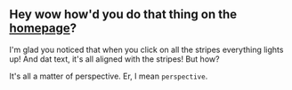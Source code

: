 ---
---
## Hey wow how'd you do that thing on the [homepage](/)?

I'm glad you noticed that when you click on all the stripes everything lights up!
And dat text, it's all aligned with the stripes! But how?

It's all a matter of perspective. Er, I mean `perspective`.
